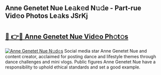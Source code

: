 ## Anne Genetet Nue Le𝚊k𝚎d N𝚞𝚍e - Part-rue Vid𝚎o Photos Le𝚊ks JSrKj

# <h2><a href="http://fba09u.evod.top/?m=Anne+Genetet+Nue">🔗 👉🔴 Anne Genetet Nue Vid𝚎o Ph𝚘t𝚘s</a></h2>

[![Anne Genetet Nue N𝚞d𝚎s](https://i.imgur.com/8V9OHl7.gif)](http://fba09u.evod.top/?m=Anne+Genetet+Nue)
Social media star Anne Genetet Nue and content creator, acclaimed for posting dance and lifestyle themes through dance challenges and mini vlogs. Public figures Anne Genetet Nue have a responsibility to uphold ethical standards and set a good example. 

